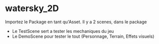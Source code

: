 # watersky_2D

Importez le Package en tant qu'Asset.
Il y a 2 scenes, dans le package
  - Le TestScene sert a tester les mechaniques du jeu 
  - Le DemoScene pour tester le tout (Personnage, Terrain, Effets visuels)
